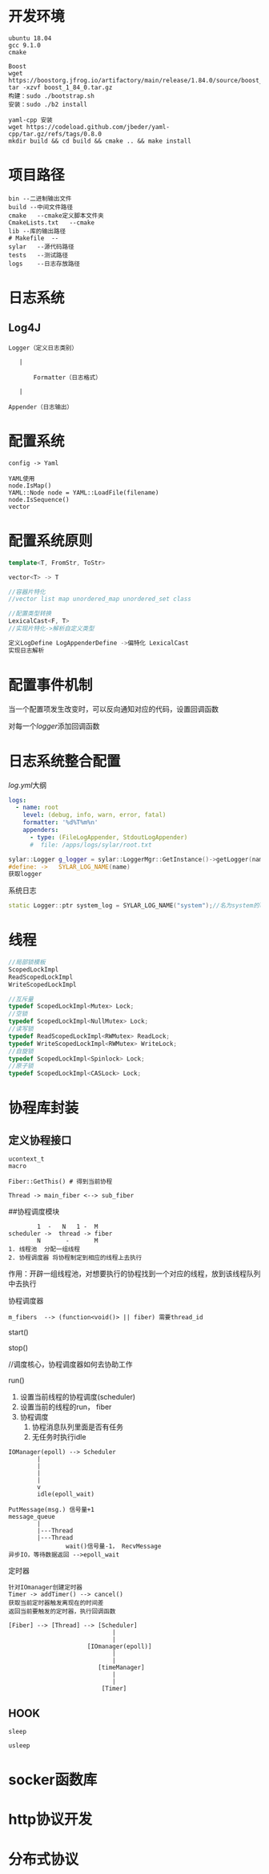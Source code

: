 # 开发环境

```
ubuntu 18.04
gcc 9.1.0
cmake

Boost
wget https://boostorg.jfrog.io/artifactory/main/release/1.84.0/source/boost_1_84_0.tar.gz
tar -xzvf boost_1_84_0.tar.gz
构建：sudo ./bootstrap.sh 
安装：sudo ./b2 install

yaml-cpp 安装
wget https://codeload.github.com/jbeder/yaml-cpp/tar.gz/refs/tags/0.8.0
mkdir build && cd build && cmake .. && make install
```

# 项目路径

```shell
bin --二进制输出文件	
build --中间文件路径
cmake 	--cmake定义脚本文件夹
CmakeLists.txt	 --cmake
lib	--库的输出路径
# Makefile	--
sylar	--源代码路径
tests	--测试路径
logs 	--日志存放路径
```





# 日志系统

## Log4J

```
Logger（定义日志类别）

​	|

​		Formatter（日志格式）

​	|

Appender（日志输出）
```


# 配置系统

```shell
config -> Yaml

YAML使用
node.IsMap()
YAML::Node node = YAML::LoadFile(filename)
node.IsSequence()
vector
```





# 配置系统原则

```c++
template<T, FromStr, ToStr>

vector<T> -> T

//容器片特化
//vector list map unordered_map unordered_set class

//配置类型转换
LexicalCast<F, T>
//实现片特化->解析自定义类型

定义LogDefine LogAppenderDefine ->偏特化	LexicalCast
实现日志解析
```

# 配置事件机制

当一个配置项发生改变时，可以反向通知对应的代码，设置回调函数

对每一个$logger$添加回调函数

# 日志系统整合配置

$log.yml$大纲

```yaml
logs:
  - name: root
    level: (debug, info, warn, error, fatal)
    formatter: '%d%T%m%n'
    appenders:
      - type: (FileLogAppender, StdoutLogAppender)
      #  file: /apps/logs/sylar/root.txt
```



```cpp
sylar::Logger g_logger = sylar::LoggerMgr::GetInstance()->getLogger(name);
#define: ->   SYLAR_LOG_NAME(name)
获取logger


```



系统日志

```cpp
static Logger::ptr system_log = SYLAR_LOG_NAME("system");//名为system的logger，方便调整输出格式等

```



# 线程

```cpp
//局部锁模板
ScopedLockImpl
ReadScopedLockImpl
WriteScopedLockImpl

//互斥量
typedef ScopedLockImpl<Mutex> Lock;
//空锁
typedef ScopedLockImpl<NullMutex> Lock;
//读写锁	
typedef ReadScopedLockImpl<RWMutex> ReadLock;
typedef WriteScopedLockImpl<RWMutex> WriteLock;
//自旋锁
typedef ScopedLockImpl<Spinlock> Lock;
//原子锁
typedef ScopedLockImpl<CASLock> Lock;
```



# 协程库封装


## 定义协程接口
```
ucontext_t
macro
```

```shell
Fiber::GetThis() # 得到当前协程

Thread -> main_fiber <--> sub_fiber
```

##协程调度模块

```
        1  -   N   1 -  M
scheduler ->  thread -> fiber
        N       -       M
1. 线程池  分配一组线程
2. 协程调度器 将协程制定到相应的线程上去执行
```
作用：开辟一组线程池，对想要执行的协程找到一个对应的线程，放到该线程队列中去执行


协程调度器
```
m_fibers  --> (function<void()> || fiber) 需要thread_id
```

start()

stop()

//调度核心，协程调度器如何去协助工作

run()
1. 设置当前线程的协程调度(scheduler)
2. 设置当前的线程的run， fiber
3. 协程调度
    1. 协程消息队列里面是否有任务
    2. 无任务时执行idle



```
IOManager(epoll) --> Scheduler
        |
        |
        |
        |
        v
        idle(epoll_wait)

PutMessage(msg.) 信号量+1
message_queue
        |
        |---Thread
        |---Thread
                wait()信号量-1， RecvMessage
异步IO，等待数据返回 -->epoll_wait
```

定时器
```
针对IOmanager创建定时器
Timer -> addTimer() --> cancel()
获取当前定时器触发离现在的时间差
返回当前要触发的定时器，执行回调函数
```


```
[Fiber] --> [Thread] --> [Scheduler]
                             |
                             |
                      [IOmanager(epoll)]
                             |
                             |
                         [timeManager]
                             |
                             |
                          [Timer]

```

## HOOK
```
sleep

usleep
```

# socker函数库

# http协议开发

# 分布式协议